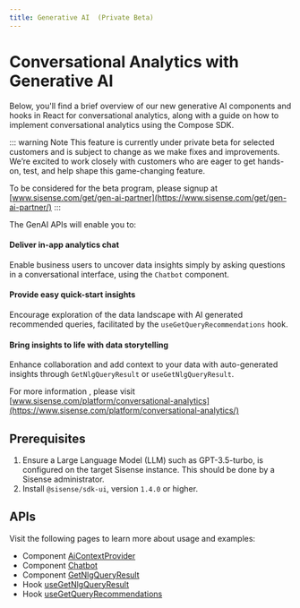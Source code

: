 ```yaml
---
title: Generative AI  (Private Beta)
---
```


# Conversational Analytics with Generative AI  <Badge type="beta" text="Private Beta" />

Below, you'll find a brief overview of our new generative AI components and hooks
in React for conversational analytics, along with a guide on how to implement
conversational analytics using the Compose SDK.

::: warning Note
This feature is currently under private beta for selected customers and is subject to change as we make fixes and improvements. We’re excited to work closely with customers who are eager to get hands-on, test, and help shape this game-changing feature.

To be considered for the beta program, please signup at [www.sisense.com/get/gen-ai-partner](https://www.sisense.com/get/gen-ai-partner/)
:::

The GenAI APIs will enable you to:

#### Deliver in-app analytics chat
Enable business users to uncover data insights simply by asking questions in a conversational interface,
using the `Chatbot` component.

#### Provide easy quick-start insights
Encourage exploration of the data landscape with AI generated recommended queries,
facilitated by the `useGetQueryRecommendations` hook.

#### Bring insights to life with data storytelling
Enhance collaboration and add context to your data with auto-generated insights through `GetNlgQueryResult` or `useGetNlgQueryResult`.

For more information , please visit [www.sisense.com/platform/conversational-analytics](https://www.sisense.com/platform/conversational-analytics/)

## Prerequisites

1. Ensure a Large Language Model (LLM) such as GPT-3.5-turbo, is configured on the target Sisense instance. This should be done by a Sisense administrator.
1. Install `@sisense/sdk-ui`, version `1.4.0` or higher.

## APIs

Visit the following pages to learn more about usage and examples:

- Component [AiContextProvider](../modules/sdk-ui/functions/function.AiContextProvider.md)
- Component [Chatbot](../modules/sdk-ui/functions/function.Chatbot.md)
- Component [GetNlgQueryResult](../modules/sdk-ui/functions/function.GetNlgQueryResult.md)
- Hook [useGetNlgQueryResult](../modules/sdk-ui/functions/function.useGetNlgQueryResult.md)
- Hook [useGetQueryRecommendations](../modules/sdk-ui/functions/function.useGetQueryRecommendations.md)
